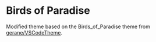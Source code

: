 # Birds of Paradise

Modified theme based on the Birds_of_Paradise theme from [gerane/VSCodeTheme](https://github.com/gerane/VSCodeThemes).
